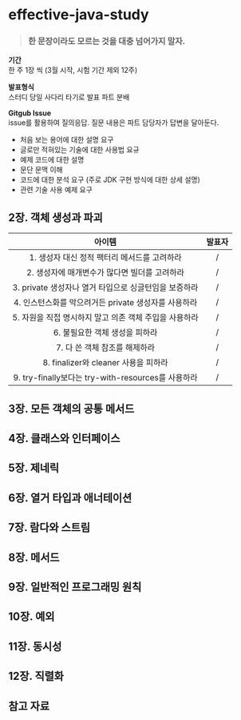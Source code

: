 [^1]: 링크 다는 법 -> [표시할 내용](링크)

# effective-java-study
> ### 한 문장이라도 모르는 것을 대충 넘어가지 말자.  

**기간**  
한 주 1장 씩 (3월 시작, 시험 기간 제외 12주)  

**발표형식**  
스터디 당일 사다리 타기로 발표 파트 분배  

**Gitgub Issue**  
issue를 활용하여 질의응답. 질문 내용은 파트 담당자가 답변을 달아둔다.  
  - 처음 보는 용어에 대한 설명 요구
  - 글로만 적혀있는 기술에 대한 사용법 요규
  - 예제 코드에 대한 설명
  - 문단 문맥 이해
  - 코드에 대한 분석 요구 (주로 JDK  구현 방식에 대한 상세 설명)
  - 관련 기술 사용 예제 요구

## 2장. 객체 생성과 파괴  
|아이템|발표자|
|:---:|:---:|
|1. 생성자 대신 정적 팩터리 메서드를 고려하라| / |  
|2. 생성자에 매개변수가 많다면 빌더를 고려하라 | / |
|3. private 생성자나 열거 타입으로 싱글턴임을 보증하라 | / |
|4. 인스턴스화를 막으려거든 private 생성자를 사용하라 | / |
|5. 자원을 직접 명시하지 말고 의존 객체 주입을 사용하라 | / |
|6. 불필요한 객체 생성을 피하라| / |
|7. 다 쓴 객체 참조를 해제하라| / |
|8. finalizer와 cleaner 사용을 피하라| / |
|9. try-finally보다는 try-with-resources를 사용하라| / |

## 3장. 모든 객체의 공통 메서드  

## 4장. 클래스와 인터페이스  

## 5장. 제네릭  

## 6장. 열거 타입과 애너테이션

## 7장. 람다와 스트림

## 8장. 메서드  

## 9장. 일반적인 프로그래밍 원칙  

## 10장. 예외  

## 11장. 동시성  

## 12장. 직렬화  

## 참고 자료
